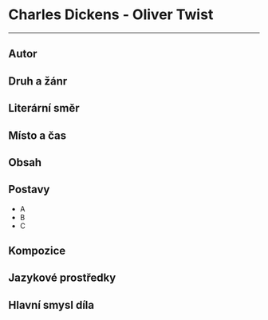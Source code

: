 # Charles Dickens - Oliver Twist 

----------

## Autor

## Druh a žánr

## Literární směr

## Místo a čas

## Obsah

## Postavy

 - A
 - B
 - C

## Kompozice

## Jazykové prostředky

## Hlavní smysl díla
